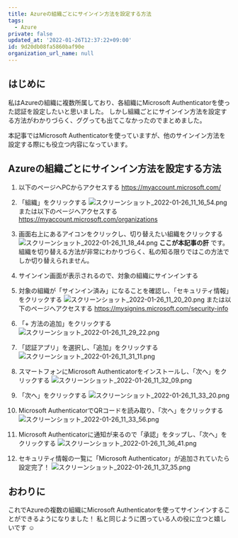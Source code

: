 ```yaml
---
title: Azureの組織ごとにサインイン方法を設定する方法
tags:
  - Azure
private: false
updated_at: '2022-01-26T12:37:22+09:00'
id: 9d20db08fa5860baf90e
organization_url_name: null
---
```

## はじめに

私はAzureの組織に複数所属しており、各組織にMicrosoft Authenticatorを使った認証を設定したいと思いました。
しかし組織ごとにサインイン方法を設定する方法がわかりづらく、ググっても出てこなかったのでまとめました。

本記事ではMicrosoft Authenticatorを使っていますが、他のサインイン方法を設定する際にも役立つ内容になっています。

## Azureの組織ごとにサインイン方法を設定する方法

1. 以下のページへPCからアクセスする
https://myaccount.microsoft.com/

2. 「組織」をクリックする
![スクリーンショット_2022-01-26_11_16_54.png](https://qiita-image-store.s3.ap-northeast-1.amazonaws.com/0/138245/d868fd41-48b9-9bce-5443-b31aa462baaf.png)
または以下のページへアクセスする
https://myaccount.microsoft.com/organizations

3. 画面右上にあるアイコンをクリックし、切り替えたい組織をクリックする
![スクリーンショット_2022-01-26_11_18_44.png](https://qiita-image-store.s3.ap-northeast-1.amazonaws.com/0/138245/9568ef26-0aaf-9694-bf92-55436f95fc54.png)
__ここが本記事の肝__ です。
組織を切り替える方法が非常にわかりづらく、私の知る限りではこの方法でしか切り替えられません。

4. サインイン画面が表示されるので、対象の組織にサインインする

5. 対象の組織が「サインイン済み」になることを確認し、「セキュリティ情報」をクリックする
![スクリーンショット_2022-01-26_11_20_20.png](https://qiita-image-store.s3.ap-northeast-1.amazonaws.com/0/138245/608b9c3c-61d7-f6ad-ff69-4bb2dac79dbf.png)
または以下のページへアクセスする
https://mysignins.microsoft.com/security-info

6. 「+ 方法の追加」をクリックする
![スクリーンショット_2022-01-26_11_29_22.png](https://qiita-image-store.s3.ap-northeast-1.amazonaws.com/0/138245/b2aa1a17-1c1a-487d-e74c-f5edfccba8ef.png)

7. 「認証アプリ」を選択し、「追加」をクリックする
![スクリーンショット_2022-01-26_11_31_11.png](https://qiita-image-store.s3.ap-northeast-1.amazonaws.com/0/138245/0469249f-2881-cb75-0c14-769cf19e9102.png)

8. スマートフォンにMicrosoft Authenticatorをインストールし、「次へ」をクリックする
![スクリーンショット_2022-01-26_11_32_09.png](https://qiita-image-store.s3.ap-northeast-1.amazonaws.com/0/138245/a096a7c5-48c5-1233-51e6-2439cbd3029d.png)

9. 「次へ」をクリックする
![スクリーンショット_2022-01-26_11_33_20.png](https://qiita-image-store.s3.ap-northeast-1.amazonaws.com/0/138245/6b0f1f7b-c6e4-68a3-f2bd-e87693de9dcf.png)

10. Microsoft AuthenticatorでQRコードを読み取り、「次へ」をクリックする
![スクリーンショット_2022-01-26_11_33_56.png](https://qiita-image-store.s3.ap-northeast-1.amazonaws.com/0/138245/d223c69d-a28f-bdf4-5b42-1e1d963d17d9.png)

11. Microsoft Authenticatorに通知が来るので「承認」をタップし、「次へ」をクリックする
![スクリーンショット_2022-01-26_11_36_41.png](https://qiita-image-store.s3.ap-northeast-1.amazonaws.com/0/138245/6ef55e2f-5e4a-8b65-c002-102c0e936c0b.png)

12. セキュリティ情報の一覧に「Microsoft Authenticator」が追加されていたら設定完了！
![スクリーンショット_2022-01-26_11_37_35.png](https://qiita-image-store.s3.ap-northeast-1.amazonaws.com/0/138245/089e9521-58e0-4b31-1046-a0a7d5c69662.png)

## おわりに

これでAzureの複数の組織にMicrosoft Authenticatorを使ってサインインすることができるようになりました！
私と同じように困っている人の役に立つと嬉しいです :relaxed:
